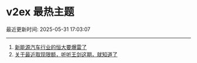 # v2ex 最热主题

最近更新时间: 2025-05-31 17:03:07

--- 
1. [新能源汽车行业的恒大要爆雷了](https://www.v2ex.com/t/1135569) 
2. [关于最近取现限额，听听王剑这期，就知道了](https://www.v2ex.com/t/1135576) 
